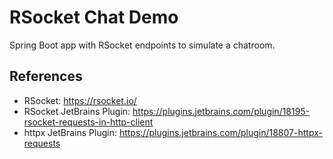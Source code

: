 RSocket Chat Demo
===============================

Spring Boot app with RSocket endpoints to simulate a chatroom.

## References

* RSocket: https://rsocket.io/
* RSocket JetBrains Plugin: https://plugins.jetbrains.com/plugin/18195-rsocket-requests-in-http-client
* httpx JetBrains Plugin: https://plugins.jetbrains.com/plugin/18807-httpx-requests
